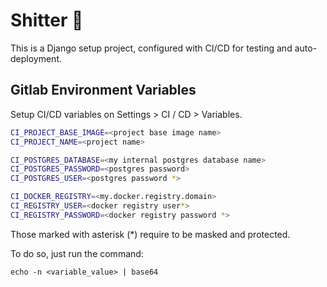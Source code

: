 # Shitter :poop:

This is a Django setup project, configured with CI/CD for testing and auto-deployment.

## Gitlab Environment Variables

Setup CI/CD variables on Settings > CI / CD > Variables.


```sh
CI_PROJECT_BASE_IMAGE=<project base image name>
CI_PROJECT_NAME=<project name>

CI_POSTGRES_DATABASE=<my internal postgres database name>
CI_POSTGRES_PASSWORD=<postgres password>
CI_POSTGRES_USER=<postgres password *>

CI_DOCKER_REGISTRY=<my.docker.registry.domain>
CI_REGISTRY_USER=<docker registry user*>
CI_REGISTRY_PASSWORD=<docker registry password *>
```

Those marked with asterisk (*) require to be masked and protected.

To do so, just run the command:

`echo -n <variable_value> | base64`
